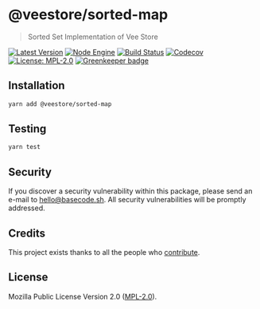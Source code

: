 # @veestore/sorted-map

> Sorted Set Implementation of Vee Store

[![Latest Version](https://badgen.now.sh/npm/v/@veestore/sorted-map)](https://www.npmjs.com/package/@veestore/sorted-map)
[![Node Engine](https://badgen.now.sh/npm/node/@veestore/sorted-map)](https://www.npmjs.com/package/@veestore/sorted-map)
[![Build Status](https://badgen.now.sh/circleci/github/veestore/sorted-map)](https://circleci.com/gh/veestore/sorted-map)
[![Codecov](https://badgen.now.sh/codecov/c/github/veestore/sorted-map)](https://codecov.io/gh/veestore/sorted-map)
[![License: MPL-2.0](https://badgen.now.sh/badge/license/MPL-2.0/green)](https://mozilla.org/MPL/2.0/) [![Greenkeeper badge](https://badges.greenkeeper.io/veestore/sorted-set.svg)](https://greenkeeper.io/)

## Installation

```bash
yarn add @veestore/sorted-map
```

## Testing

```bash
yarn test
```

## Security

If you discover a security vulnerability within this package, please send an e-mail to hello@basecode.sh. All security vulnerabilities will be promptly addressed.

## Credits

This project exists thanks to all the people who [contribute](../../contributors).

## License

Mozilla Public License Version 2.0 ([MPL-2.0](./LICENSE)).

